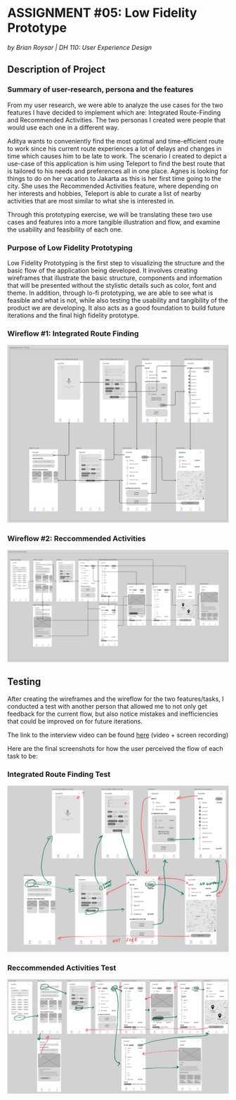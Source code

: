 # ASSIGNMENT #05: Low Fidelity Prototype
_by Brian Roysar | DH 110: User Experience Design_

## Description of Project

### Summary of user-research, persona and the features 
From my user research, we were able to analyze the use cases for the two features I have decided to implement which are: Integrated Route-Finding and Recommended Activities. The two personas I created were people that would use each one in a different way.

Aditya wants to conveniently find the most optimal and time-efficient route to work since his current route experiences a lot of delays and changes in time which causes him to be late to work. The scenario I created to depict a use-case of this application is him using Teleport to find the best route that is tailored to his needs and preferences all in one place.
Agnes is looking for things to do on her vacation to Jakarta as this is her first time going to the city. She uses the Recommended Activities feature, where depending on her interests and hobbies, Teleport is able to curate a list of nearby activities that are most similar to what she is interested in. 

Through this prototyping exercise, we will be translating these two use cases and features into a more tangible illustration and flow, and examine the usability and feasibility of each one. 

### Purpose of Low Fidelity Prototyping
Low Fidelity Prototyping is the first step to visualizing the structure and the basic flow of the application being developed. It involves creating wireframes that illustrate the basic structure, components and information that will be presented without the stylistic details such as color, font and theme. In addition, through lo-fi prototyping, we are able to see what is feasible and what is not, while also testing the usability and tangibility of the product we are developing. It also acts as a good foundation to build future iterations and the final high fidelity prototype. 


### Wireflow #1: Integrated Route Finding
![Integrated Route Finding](./images/irf.png)

### Wireflow #2: Reccommended Activities
![Reccommended Activities](./images/ra.png)

## Testing
After creating the wireframes and the wireflow for the two features/tasks, I conducted a test with another person that allowed me to not only get feedback for the current flow, but also notice mistakes and inefficiencies that could be improved on for future iterations. 

The link to the interview video can be found [here](https://drive.google.com/file/d/1BAG32CDZhcbzKpksoyQvgicbfSisR7QK/view?usp=share_link) (video + screen recording)

Here are the final screenshots for how the user perceived the flow of each task to be: 
### Integrated Route Finding Test
![Integrated Route Finding Test](./images/irf_test.jpg)
### Reccommended Activities Test
![Reccommended Activities Test](./images/ra_test.jpg)
